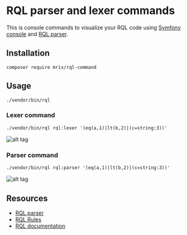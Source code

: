 RQL parser and lexer commands
=============================

This is console commands to visualize your RQL code
using [Symfony console](https://github.com/symfony/Console) and [RQL parser](https://github.com/mrix/rql-parser).


Installation
------------

```
composer require mrix/rql-command
```


Usage
-----

```
./vendor/bin/rql
```


### Lexer command ###

```
./vendor/bin/rql rql:lexer '(eq(a,1)|lt(b,2)|(c=string:3))'
```

![alt tag](https://raw.githubusercontent.com/mrix/rql-command/master/resources/example-lexer.png)


### Parser command ###

```
./vendor/bin/rql rql:parser '(eq(a,1)|lt(b,2)|(c=string:3))'
```

![alt tag](https://raw.githubusercontent.com/mrix/rql-command/master/resources/example-parser.png)


Resources
---------
 * [RQL parser](https://github.com/mrix/rql-parser)
 * [RQL Rules](https://github.com/persvr/rql)
 * [RQL documentation](https://doc.apsstandard.org/2.1/spec/rql)